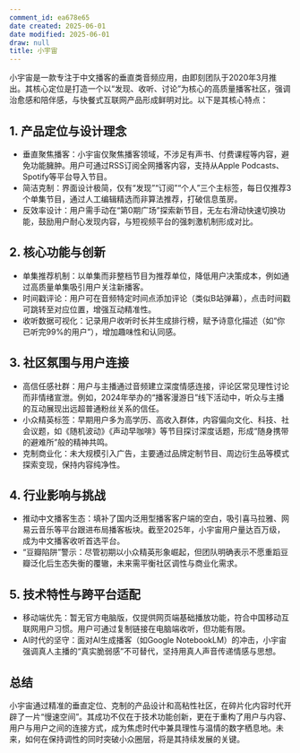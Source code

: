 ```yaml
---
comment_id: ea678e65
date created: 2025-06-01
date modified: 2025-06-01
draw: null
title: 小宇宙
---
```

小宇宙是一款专注于中文播客的垂直类音频应用，由即刻团队于2020年3月推出。其核心定位是打造一个以“发现、收听、讨论”为核心的高质量播客社区，强调治愈感和陪伴感，与快餐式互联网产品形成鲜明对比。以下是其核心特点：

## 1. 产品定位与设计理念
- 垂直聚焦播客：小宇宙仅聚焦播客领域，不涉足有声书、付费课程等内容，避免功能臃肿。用户可通过RSS订阅全网播客内容，支持从Apple Podcasts、Spotify等平台导入节目。
- 简洁克制：界面设计极简，仅有“发现”“订阅”“个人”三个主标签，每日仅推荐3个单集节目，通过人工编辑精选而非算法推荐，打破信息茧房。
- 反效率设计：用户需手动在“第0期广场”探索新节目，无左右滑动快速切换功能，鼓励用户耐心发现内容，与短视频平台的强刺激机制形成对比。

## 2. 核心功能与创新
- 单集推荐机制：以单集而非整档节目为推荐单位，降低用户决策成本，例如通过高质量单集吸引用户关注新播客。
- 时间戳评论：用户可在音频特定时间点添加评论（类似B站弹幕），点击时间戳可跳转至对应位置，增强互动精准性。
- 收听数据可视化：记录用户收听时长并生成排行榜，赋予诗意化描述（如“你已听完99%的用户”），增加趣味性和认同感。

## 3. 社区氛围与用户连接
- 高信任感社群：用户与主播通过音频建立深度情感连接，评论区常见理性讨论而非情绪宣泄。例如，2024年举办的“播客漫游日”线下活动中，听众与主播的互动展现出远超普通粉丝关系的信任。
- 小众精英标签：早期用户多为高学历、高收入群体，内容偏向文化、科技、社会议题，如《随机波动》《声动早咖啡》等节目探讨深度话题，形成“随身携带的避难所”般的精神共鸣。
- 克制商业化：未大规模引入广告，主要通过品牌定制节目、周边衍生品等模式探索变现，保持内容纯净性。

## 4. 行业影响与挑战
- 推动中文播客生态：填补了国内泛用型播客客户端的空白，吸引喜马拉雅、网易云音乐等平台跟进布局播客板块。截至2025年，小宇宙用户量达百万级，成为中文播客收听首选平台。
- “豆瓣陷阱”警示：尽管初期以小众精英形象崛起，但团队明确表示不愿重蹈豆瓣泛化后生态失衡的覆辙，未来需平衡社区调性与商业化需求。

## 5. 技术特性与跨平台适配
- 移动端优先：暂无官方电脑版，仅提供网页端基础播放功能，符合中国移动互联网用户习惯。用户可通过复制链接在电脑端收听，但功能有限。
- AI时代的坚守：面对AI生成播客（如Google NotebookLM）的冲击，小宇宙强调真人主播的“真实脆弱感”不可替代，坚持用真人声音传递情感与思想。

## 总结

小宇宙通过精准的垂直定位、克制的产品设计和高粘性社区，在碎片化内容时代开辟了一片“慢速空间”。其成功不仅在于技术功能创新，更在于重构了用户与内容、用户与用户之间的连接方式，成为焦虑时代中兼具理性与温情的数字栖息地。未来，如何在保持调性的同时突破小众圈层，将是其持续发展的关键。
